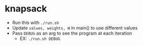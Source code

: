 # knapsack

- Run this with `./run.sh`
- Update `values, weights, W` in main() to use different values
- Pass `DEBUG` as an arg to see the program at each iteration
  - EX: `./run.sh DEBUG`  

